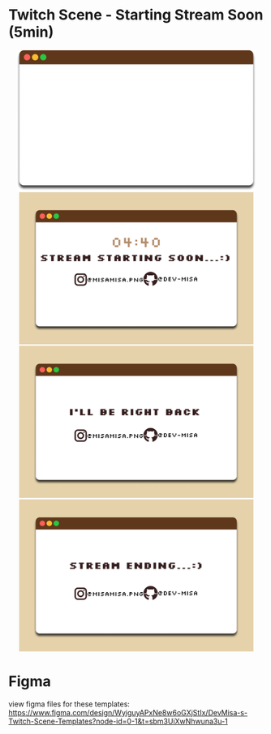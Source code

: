 # Twitch Scene - Starting Stream Soon (5min)

<div align="center">
<img src ="images/apple window (my style).png" height="277">
<img src ="images/Starting soon..._).png" height="300">
<img src ="images/Be right back!.png" height="300">
<img src ="images/Ending stream....png" height="300">
</div>

# Figma 
view figma files for these templates: https://www.figma.com/design/WyiguyAPxNe8w6oGXjStIx/DevMisa-s-Twitch-Scene-Templates?node-id=0-1&t=sbm3UiXwNhwuna3u-1
